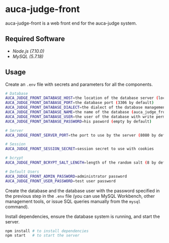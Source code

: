 auca-judge-front
================

auca-judge-front is a web front end for the auca-judge system.

## Required Software

* _Node.js (7.10.0)_
* _MySQL (5.7.18)_

## Usage

Create an `.env` file with secrets and parameters for all the components.

```bash
# Database
AUCA_JUDGE_FRONT_DATABASE_HOST=the location of the database server (localhost by default)
AUCA_JUDGE_FRONT_DATABASE_PORT=the database port (3306 by default)
AUCA_JUDGE_FRONT_DATABASE_DIALECT=the dialect of the database management engine (mysql by default)
AUCA_JUDGE_FRONT_DATABASE_NAME=the name of the database (auca_judge_front by default)
AUCA_JUDGE_FRONT_DATABASE_USER=the user of the database with write permissions (auca_judge_front_user by default)
AUCA_JUDGE_FRONT_DATABASE_PASSWORD=his pasword (empty by default)

# Server
AUCA_JUDGE_FRONT_SERVER_PORT=the port to use by the server (8080 by default)

# Session
AUCA_JUDGE_FRONT_SESSION_SECRET=session secret to use with cookies

# bcrypt
AUCA_JUDGE_FRONT_BCRYPT_SALT_LENGTH=length of the random salt (8 by default)

# Default Users
AUCA_JUDGE_FRONT_ADMIN_PASSWORD=administrator password
AUCA_JUDGE_FRONT_USER_PASSWORD=test user password
```

Create the database and the database user with the password specified in the
previous step in the `.env` file (you can use MySQL Workbench, other management
tools, or issue SQL queries manually from the `mysql` command).

Install dependencies, ensure the database system is running, and start the
server.

```bash
npm install # to install dependencies
npm start   # to start the server
```

